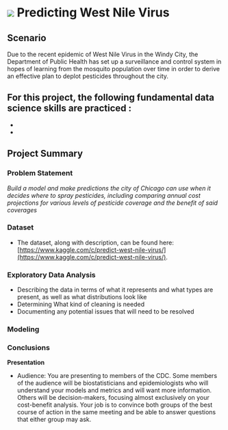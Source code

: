 # ![](https://ga-dash.s3.amazonaws.com/production/assets/logo-9f88ae6c9c3871690e33280fcf557f33.png) Predicting West Nile Virus

## Scenario

Due to the recent epidemic of West Nile Virus in the Windy City, the Department of Public Health has set up a surveillance and control system in hopes of learning from the mosquito population over time in order to derive an effective plan to deplot pesticides throughout the city. 

For this project, the following fundamental data science skills are practiced : 
- 
- 
- 

## Project Summary 

### Problem Statement 
_Build a model and make predictions the city of Chicago can use when it decides where to spray pesticides, including comparing annual cost projections for various levels of pesticide coverage and the benefit of said coverages_ 

### Dataset

- The dataset, along with description, can be found here: [https://www.kaggle.com/c/predict-west-nile-virus/](https://www.kaggle.com/c/predict-west-nile-virus/).

### Exploratory Data Analysis

- Describing the data in terms of what it represents and what types are present, as well as what distributions look like 
- Determining What kind of cleaning is needed
- Documenting any potential issues that will need to be resolved

### Modeling 

### Conclusions

**Presentation**
* Audience: You are presenting to members of the CDC. Some members of the audience will be biostatisticians and epidemiologists who will understand your models and metrics and will want more information. Others will be decision-makers, focusing almost exclusively on your cost-benefit analysis. Your job is to convince both groups of the best course of action in the same meeting and be able to answer questions that either group may ask.

